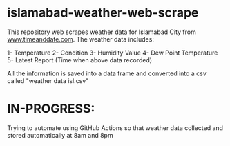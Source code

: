 # islamabad-weather-web-scrape
This repository web scrapes weather data for Islamabad City from www.timeanddate.com.
The weather data includes:

1- Temperature
2- Condition
3- Humidity Value
4- Dew Point Temperature
5- Latest Report (Time when above data recorded)

All the information is saved into a data frame and converted into a csv called "weather data isl.csv"

# IN-PROGRESS:
Trying to automate using GitHub Actions so that weather data collected and stored automatically at 8am and 8pm 

